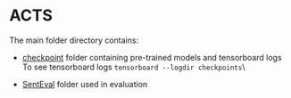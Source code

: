 # ACTS



The main folder directory contains:

* [checkpoint](https://drive.google.com/drive/folders/1B_iP5n9oyTLfqqp8guHk1gvFXM0guZb1?usp=sharing) folder containing pre-trained models and tensorboard logs
 To see tensorboard logs  `tensorboard --logdir checkpoints`\\
 
 * [SentEval](https://github.com/facebookresearch/SentEval) folder used in evaluation
  
